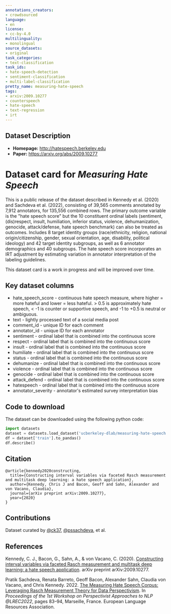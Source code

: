 ```yaml
---
annotations_creators:
- crowdsourced
language:
- en
license:
- cc-by-4.0
multilinguality:
- monolingual
source_datasets:
- original
task_categories:
- text-classification
task_ids:
- hate-speech-detection
- sentiment-classification
- multi-label-classification
pretty_name: measuring-hate-speech
tags:
- arxiv:2009.10277
- counterspeech
- hate-speech
- text-regression
- irt
---
```


## Dataset Description

- **Homepage:** http://hatespeech.berkeley.edu
- **Paper:** https://arxiv.org/abs/2009.10277

# Dataset card for _Measuring Hate Speech_

This is a public release of the dataset described in Kennedy et al. (2020) and Sachdeva et al. (2022), consisting of 39,565 comments annotated by 7,912 annotators, for 135,556 combined rows. The primary outcome variable is the "hate speech score" but the 10 constituent ordinal labels (sentiment, (dis)respect, insult, humiliation, inferior status, violence, dehumanization, genocide, attack/defense, hate speech benchmark) can also be treated as outcomes.  Includes 8 target identity groups (race/ethnicity, religion, national origin/citizenship, gender, sexual orientation, age, disability, political ideology) and 42 target identity subgroups, as well as 6 annotator demographics and 40 subgroups. The hate speech score incorporates an IRT adjustment by estimating variation in annotator interpretation of the labeling guidelines.

This dataset card is a work in progress and will be improved over time.

## Key dataset columns

 * hate_speech_score - continuous hate speech measure, where higher = more hateful and lower = less hateful. > 0.5 is approximately hate speech, < -1 is counter or supportive speech, and -1 to +0.5 is neutral or ambiguous.
 * text - lightly processed text of a social media post
 * comment\_id - unique ID for each comment
 * annotator\_id - unique ID for each annotator
 * sentiment - ordinal label that is combined into the continuous score
 * respect - ordinal label that is combined into the continuous score
 * insult - ordinal label that is combined into the continuous score
 * humiliate - ordinal label that is combined into the continuous score
 * status - ordinal label that is combined into the continuous score
 * dehumanize - ordinal label that is combined into the continuous score
 * violence - ordinal label that is combined into the continuous score
 * genocide - ordinal label that is combined into the continuous score
 * attack\_defend - ordinal label that is combined into the continuous score
 * hatespeech - ordinal label that is combined into the continuous score
 * annotator_severity - annotator's estimated survey interpretation bias

## Code to download

The dataset can be downloaded using the following python code:

```python
import datasets 
dataset = datasets.load_dataset('ucberkeley-dlab/measuring-hate-speech', 'binary')   
df = dataset['train'].to_pandas()
df.describe()
```

## Citation

```
@article{kennedy2020constructing,
  title={Constructing interval variables via faceted Rasch measurement and multitask deep learning: a hate speech application},
  author={Kennedy, Chris J and Bacon, Geoff and Sahn, Alexander and von Vacano, Claudia},
  journal={arXiv preprint arXiv:2009.10277},
  year={2020}
}
```

## Contributions

Dataset curated by [@ck37](https://github.com/ck37), [@pssachdeva](https://github.com/pssachdeva), et al.

## References

Kennedy, C. J., Bacon, G., Sahn, A., & von Vacano, C. (2020). [Constructing interval variables via faceted Rasch measurement and multitask deep learning: a hate speech application](https://arxiv.org/abs/2009.10277). arXiv preprint arXiv:2009.10277.

Pratik Sachdeva, Renata Barreto, Geoff Bacon, Alexander Sahn, Claudia von Vacano, and Chris Kennedy. 2022. [The Measuring Hate Speech Corpus: Leveraging Rasch Measurement Theory for Data Perspectivism](https://aclanthology.org/2022.nlperspectives-1.11/). In *Proceedings of the 1st Workshop on Perspectivist Approaches to NLP @LREC2022*, pages 83–94, Marseille, France. European Language Resources Association.
